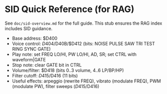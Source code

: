 # SID Quick Reference (for RAG)

See `doc/sid-overview.md` for the full guide. This stub ensures the RAG index includes SID guidance.

- Base address: $D400
- Voice control: $D404/$D40B/$D412 (bits: NOISE PULSE SAW TRI TEST RING SYNC GATE)
- Play note: set FREQ LO/HI, PW LO/HI, AD, SR; set CTRL with waveform|GATE
- Stop note: clear GATE bit in CTRL
- Volume/filter: $D418 (bits 0..3 volume, 4..6 LP/BP/HP)
- Filter cutoff: $D415/$D416 (11 bits)
- Useful effects: arpeggio (rewrite FREQ), vibrato (modulate FREQ), PWM (modulate PW), filter sweeps ($D415/$D416)
